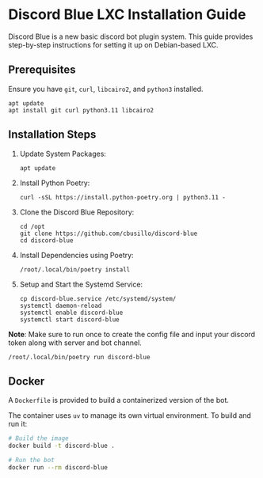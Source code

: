 # Discord Blue LXC Installation Guide

Discord Blue is a new basic discord bot plugin system. This guide provides step-by-step instructions for setting it up on
Debian-based LXC.

## Prerequisites

Ensure you have `git`, `curl`, `libcairo2`, and `python3` installed.

```
apt update
apt install git curl python3.11 libcairo2
```

## Installation Steps

1. Update System Packages:
   ```
   apt update
   ```

2. Install Python Poetry:
   ```
   curl -sSL https://install.python-poetry.org | python3.11 -
   ```

3. Clone the Discord Blue Repository:
   ```
   cd /opt
   git clone https://github.com/cbusillo/discord-blue
   cd discord-blue
   ```

4. Install Dependencies using Poetry:
   ```
   /root/.local/bin/poetry install
   ```

5. Setup and Start the Systemd Service:
   ```
   cp discord-blue.service /etc/systemd/system/
   systemctl daemon-reload
   systemctl enable discord-blue
   systemctl start discord-blue
   ```

**Note**: Make sure to run once to create the config file and input your discord token along with server and bot channel.

```
/root/.local/bin/poetry run discord-blue
```

## Docker

A `Dockerfile` is provided to build a containerized version of the bot.

The container uses `uv` to manage its own virtual environment. To build and
run it:
```bash
# Build the image
docker build -t discord-blue .

# Run the bot
docker run --rm discord-blue
```

